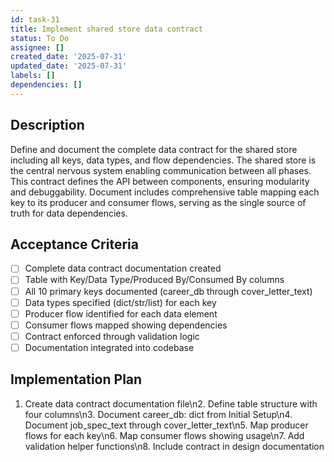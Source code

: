 ```yaml
---
id: task-31
title: Implement shared store data contract
status: To Do
assignee: []
created_date: '2025-07-31'
updated_date: '2025-07-31'
labels: []
dependencies: []
---
```


## Description

Define and document the complete data contract for the shared store including all keys, data types, and flow dependencies. The shared store is the central nervous system enabling communication between all phases. This contract defines the API between components, ensuring modularity and debuggability. Document includes comprehensive table mapping each key to its producer and consumer flows, serving as the single source of truth for data dependencies.
## Acceptance Criteria

- [ ] Complete data contract documentation created
- [ ] Table with Key/Data Type/Produced By/Consumed By columns
- [ ] All 10 primary keys documented (career_db through cover_letter_text)
- [ ] Data types specified (dict/str/list) for each key
- [ ] Producer flow identified for each data element
- [ ] Consumer flows mapped showing dependencies
- [ ] Contract enforced through validation logic
- [ ] Documentation integrated into codebase

## Implementation Plan

1. Create data contract documentation file\n2. Define table structure with four columns\n3. Document career_db: dict from Initial Setup\n4. Document job_spec_text through cover_letter_text\n5. Map producer flows for each key\n6. Map consumer flows showing usage\n7. Add validation helper functions\n8. Include contract in design documentation

